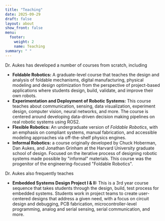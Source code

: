 ```yaml
---
title: "Teaching"
date: 2025-09-29
draft: false
layout: about
show_front: false
menu:
  footer:
    weight: 2
    name: Teaching
summary: " "
---
```



Dr. Aukes has developed a number of courses from scratch, including

* **Foldable Robotics:** A graduate-level course that teaches the design and analysis of foldable mechanisms, digital manufacturing, physical modeling and design optimization from the perspective of project-based applications where students design, build, validate, and improve their own robots.
* **Experimentation and Deployment of Robotic Systems:**  This course teaches about communication, sensing, data visualization, experiment design, computer vision, neural networks, and more.  The course is centered around developing data-driven decision making pipelines on real robotic systems using ROS2.
* **Flexible Robotics:** An undergraduate version of _Foldable Robotics_, with an emphasis on compliant systems, manual fabrication, and accessible modeling approaches via off-the-shelf physics engines.
* **Informal Robotics:** a course originally developed by Chuck Hoberman, Dan Aukes, and Jonathan Grinham at the Harvard University graduate school of design.  Focused on the iterative process of designing robotic systems made possible by "informal" materials.  This course was the progenitor of the engineering-focused "Foldable Robotics".

Dr. Aukes also frequently teaches

* **Embedded Systems Design Project I & II:** This is a 3rd year course sequence that takes students through the design, build, test process for embedded systems.  Students work in project teams to create user-centered designs that address a given need, with a focus on circuit design and debugging, PCB fabrication, microcontroller-level programming, analog and serial sensing, serial communication, and more.
